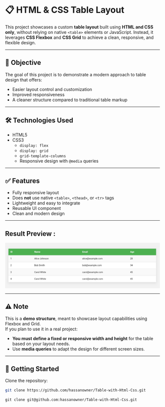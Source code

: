 # 📋 HTML & CSS Table Layout

This project showcases a custom **table layout** built using **HTML and CSS only**, without relying on native `<table>` elements or JavaScript. Instead, it leverages **CSS Flexbox** and **CSS Grid** to achieve a clean, responsive, and flexible design.

---

## 🎯 Objective

The goal of this project is to demonstrate a modern approach to table design that offers:

- Easier layout control and customization
- Improved responsiveness
- A cleaner structure compared to traditional table markup

---

## 🛠️ Technologies Used

- HTML5
- CSS3
  - `display: flex`
  - `display: grid`
  - `grid-template-columns`
  - Responsive design with `@media` queries

---

## ✅ Features

- Fully responsive layout
- Does **not** use native `<table>`, `<thead>`, or `<tr>` tags
- Lightweight and easy to integrate
- Reusable UI component
- Clean and modern design

---
## Result Preview :

![Table Project Result](View-result.png)

---
## ⚠️ Note

This is a **demo structure**, meant to showcase layout capabilities using Flexbox and Grid.  
If you plan to use it in a real project:

- **You must define a fixed or responsive width and height** for the table based on your layout needs.
- Use **media queries** to adapt the design for different screen sizes.

---

## 🚀 Getting Started

Clone the repository:

```bash
git clone https://github.com/hassanowner/Table-with-Html-Css.git
```
```
git clone git@github.com:hassanowner/Table-with-Html-Css.git
